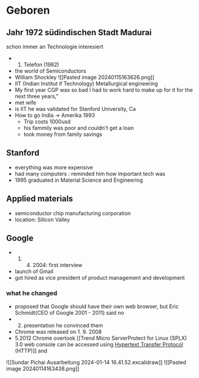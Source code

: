 # Geboren
Jahr 1972
südindischen Stadt Madurai
---
schon immer an Technologie interesiert
- 1. Telefon (1982)
- the world of Semiconductors
- William Shockley 
![[Pasted image 20240115163626.png]]
- IIT (Indian Institut if Technology) Metallurgical engineering
- My first year CGP was so bad I had to work hard to make up for it for the next three years,"
- met wife
- is IIT he was validated for Stanford University, Ca
- How to go India -> Amerika 1993
	- Trip costs 1000usd
	- his fammily was poor and couldn't get a loan
	- took money from family savings
## Stanford
- everything was more expensive
- had many computers : reminded him how important tech was
- 1995 graduated in Material Science and Engineering
## Applied materials
- semiconductor chip manufacturing corporation
- location: Silicon Valley
## Google
- 1. 4. 2004: first interview
- launch of Gmail
- got hired as vice president of product management and development
### what he changed
- proposed that Google should have their own web browser, but Eric Schmidt(CEO of Google 2001 - 2011) said no
- 2. presentation he convinced them
- Chrome was released on 1. 9. 2008
- 5.2012 Chrome overtook [[Trend Micro ServerProtect for Linux (SPLX) 3.0 web console can be accessed using [Hypertext Transfer Protocol](https://de.wikipedia.org/wiki/Hypertext_Transfer_Protocol "Hypertext Transfer Protocol") (HTTP)]] and 

![[Sundar Pichai Ausarbeitung 2024-01-14 16.41.52.excalidraw]]
![[Pasted image 20240114163438.png]]


